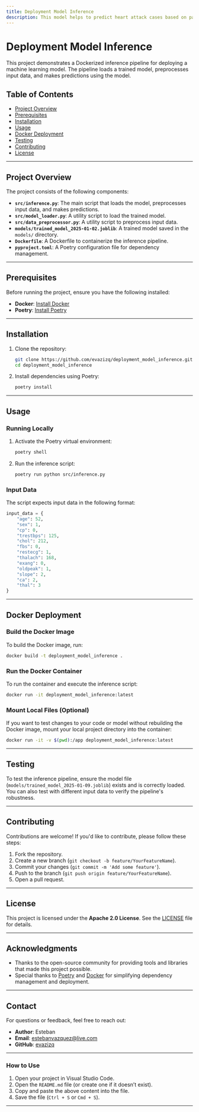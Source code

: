 ```yaml
---
title: Deployment Model Inference
description: This model helps to predict heart attack cases based on patient data detailed in the dataset, such as age, gender, activity levels, cholesterol levels, etc.
---
```


# Deployment Model Inference

This project demonstrates a Dockerized inference pipeline for deploying a machine learning model. The pipeline loads a trained model, preprocesses input data, and makes predictions using the model.

## Table of Contents
- [Project Overview](#project-overview)
- [Prerequisites](#prerequisites)
- [Installation](#installation)
- [Usage](#usage)
- [Docker Deployment](#docker-deployment)
- [Testing](#testing)
- [Contributing](#contributing)
- [License](#license)

---

## Project Overview

The project consists of the following components:
- **`src/inference.py`**: The main script that loads the model, preprocesses input data, and makes predictions.
- **`src/model_loader.py`**: A utility script to load the trained model.
- **`src/data_preprocessor.py`**: A utility script to preprocess input data.
- **`models/trained_model_2025-01-02.joblib`**: A trained model saved in the `models/` directory.
- **`Dockerfile`**: A Dockerfile to containerize the inference pipeline.
- **`pyproject.toml`**: A Poetry configuration file for dependency management.

---

## Prerequisites

Before running the project, ensure you have the following installed:
- **Docker**: [Install Docker](https://docs.docker.com/get-docker/)
- **Poetry**: [Install Poetry](https://python-poetry.org/docs/#installation)

---

## Installation

1. Clone the repository:
   ```bash
   git clone https://github.com/evazizq/deployment_model_inference.git
   cd deployment_model_inference
   ```

2. Install dependencies using Poetry:
   ```bash
   poetry install
   ```

---

## Usage

### Running Locally
1. Activate the Poetry virtual environment:
   ```bash
   poetry shell
   ```

2. Run the inference script:
   ```bash
   poetry run python src/inference.py
   ```

### Input Data
The script expects input data in the following format:
```python
input_data = {
    "age": 52,
    "sex": 1,
    "cp": 0,
    "trestbps": 125,
    "chol": 212,
    "fbs": 0,
    "restecg": 1,
    "thalach": 168,
    "exang": 0,
    "oldpeak": 1,
    "slope": 2,
    "ca": 2,
    "thal": 3
}
```

---

## Docker Deployment

### Build the Docker Image
To build the Docker image, run:
```bash
docker build -t deployment_model_inference .
```

### Run the Docker Container
To run the container and execute the inference script:
```bash
docker run -it deployment_model_inference:latest
```

### Mount Local Files (Optional)
If you want to test changes to your code or model without rebuilding the Docker image, mount your local project directory into the container:
```bash
docker run -it -v $(pwd):/app deployment_model_inference:latest
```

---

## Testing

To test the inference pipeline, ensure the model file (`models/trained_model_2025-01-09.joblib`) exists and is correctly loaded. You can also test with different input data to verify the pipeline's robustness.

---

## Contributing

Contributions are welcome! If you'd like to contribute, please follow these steps:
1. Fork the repository.
2. Create a new branch (`git checkout -b feature/YourFeatureName`).
3. Commit your changes (`git commit -m 'Add some feature'`).
4. Push to the branch (`git push origin feature/YourFeatureName`).
5. Open a pull request.

---

## License

This project is licensed under the **Apache 2.0 License**. See the [LICENSE](LICENSE) file for details.

---

## Acknowledgments

- Thanks to the open-source community for providing tools and libraries that made this project possible.
- Special thanks to [Poetry](https://python-poetry.org/) and [Docker](https://www.docker.com/) for simplifying dependency management and deployment.

---

## Contact

For questions or feedback, feel free to reach out:
- **Author**: Esteban
- **Email**: estebanvazquez@live.com
- **GitHub**: [evazizq](https://github.com/evazizq)


---

### **How to Use**
1. Open your project in Visual Studio Code.
2. Open the `README.md` file (or create one if it doesn’t exist).
3. Copy and paste the above content into the file.
4. Save the file (`Ctrl + S` or `Cmd + S`).

---


